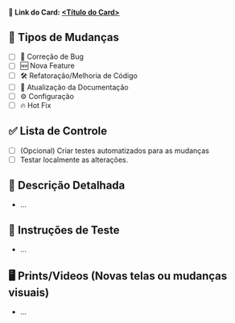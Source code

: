 #### 🔗 Link do Card: [<Título do Card>](https://app.asana.com/<>/<>/<>/f)

## 🚀 Tipos de Mudanças

<!-- Por favor, marque os tipos de mudanças que se aplicam a este PR: -->

- [ ] 🐛 Correção de Bug
- [ ] 🆕 Nova Feature
- [ ] 🛠️ Refatoração/Melhoria de Código
- [ ] 📖 Atualização da Documentação
- [ ] ⚙️ Configuração
- [ ] 🔥 Hot Fix

## ✅ Lista de Controle

- [ ] (Opcional) Criar testes automatizados para as mudanças
- [ ] Testar localmente as alterações.

## 💬 Descrição Detalhada

<!-- _Descreva suas alterações em detalhes para que os revisores possam entender completamente._ -->

- ...

## 🧪 Instruções de Teste

<!-- Forneça detalhes sobre como os revisores podem testar as alterações. Seja específico sobre onde olhar e o que esperar. -->

- ...

## 🖥️ Prints/Videos (Novas telas ou mudanças visuais)

<!-- Forneça prints ou videos das novas telas/funcionalidades criados no PR. -->

- ...

